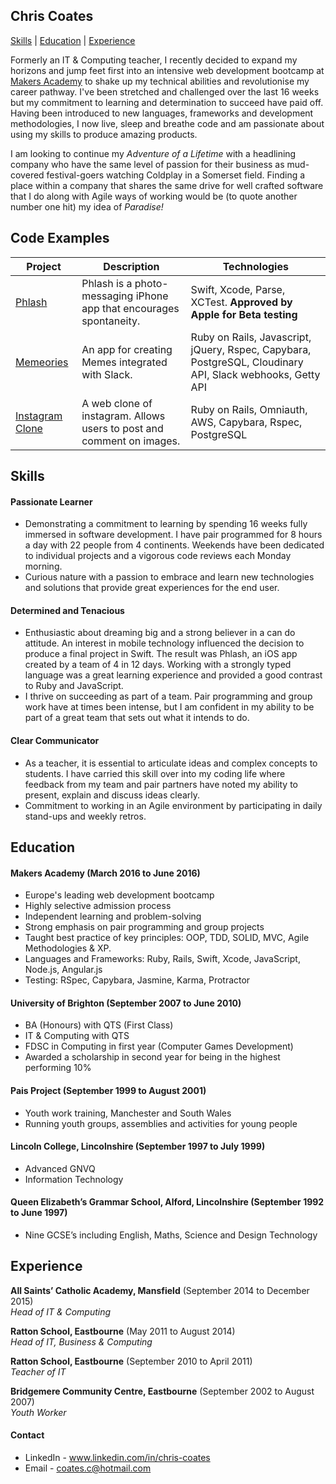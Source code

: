 ## Chris Coates
[Skills](#Skills) | [Education](#Education) | [Experience](#Experience)

Formerly an IT & Computing teacher, I recently decided to expand my horizons and jump feet first into an intensive web development bootcamp at [Makers Academy](http://www.makersacademy.com) to shake up my technical abilities and revolutionise my career pathway. I've been stretched and challenged over the last 16 weeks but my commitment to learning and determination to succeed have paid off. Having been introduced to new languages, frameworks and development methodologies, I now live, sleep and breathe code and am passionate about using my skills to produce amazing products.

I am looking to continue my *Adventure of a Lifetime* with a headlining company who have the same level of passion for their business as mud-covered festival-goers watching Coldplay in a Somerset field. Finding a place within a company that shares the same drive for well crafted software that I do along with Agile ways of working would be (to quote another number one hit) my idea of *Paradise!*

## Code Examples
| Project                 | Description             | Technologies            |
|-------------------------|-------------------------|-------------------------|
| [Phlash](https://github.com/chriscoates/phlash) | Phlash is a photo-messaging iPhone app that encourages spontaneity. | Swift, Xcode, Parse, XCTest. **Approved by Apple for Beta testing** |
| [Memeories](https://github.com/chriscoates/memeories) | An app for creating Memes integrated with Slack.   | Ruby on Rails, Javascript, jQuery, Rspec, Capybara, PostgreSQL, Cloudinary API, Slack webhooks, Getty API              |
| [Instagram Clone](https://github.com/chriscoates/instagram-challenge) | A web clone of instagram. Allows users to post and comment on images. | Ruby on Rails, Omniauth, AWS, Capybara, Rspec, PostgreSQL |

## <a name="Skills">Skills</a>

#### Passionate Learner

- Demonstrating a commitment to learning by spending 16 weeks fully immersed in software development. I have pair programmed for 8 hours a day with 22 people from 4 continents. Weekends have been dedicated to individual projects and a vigorous code reviews each Monday morning.
- Curious nature with a passion to embrace and learn new technologies and solutions that provide great experiences for the end user.

#### Determined and Tenacious
- Enthusiastic about dreaming big and a strong believer in a can do attitude. An interest in mobile technology influenced the decision to produce a final project in Swift. The result was Phlash, an iOS app created by a team of 4 in 12 days. Working with a strongly typed language was a great learning experience and provided a good contrast to Ruby and JavaScript.
- I thrive on succeeding as part of a team. Pair programming and group work have at times been intense, but I am confident in my ability to be part of a great team that sets out what it intends to do. 

#### Clear Communicator

- As a teacher, it is essential to articulate ideas and complex concepts to students. I have carried this skill over into my coding life where feedback from my team and pair partners have noted my ability to present, explain and discuss ideas clearly.
- Commitment to working in an Agile environment by participating in daily stand-ups and weekly retros.

## <a name="Education">Education</a>

#### Makers Academy (March 2016 to June 2016)

- Europe's leading web development bootcamp
- Highly selective admission process
- Independent learning and problem-solving
- Strong emphasis on pair programming and group projects
- Taught best practice of key principles: OOP, TDD, SOLID, MVC, Agile Methodologies & XP.
- Languages and Frameworks: Ruby, Rails, Swift, Xcode, JavaScript, Node.js, Angular.js
- Testing: RSpec, Capybara, Jasmine, Karma, Protractor

#### University of Brighton (September 2007 to June 2010)

- BA (Honours) with QTS (First Class)
- IT & Computing with QTS
- FDSC in Computing in first year (Computer Games Development)
- Awarded a scholarship in second year for being in the highest performing 10%

#### Pais Project (September 1999 to August 2001)

- Youth work training, Manchester and South Wales
- Running youth groups, assemblies and activities for young people

#### Lincoln College, Lincolnshire (September 1997 to July 1999)

- Advanced GNVQ
- Information Technology

#### Queen Elizabeth’s Grammar School, Alford, Lincolnshire (September 1992 to June 1997)

- Nine GCSE’s including English, Maths, Science and Design Technology

## <a name="Experience">Experience</a>

**All Saints’ Catholic Academy, Mansfield** (September 2014 to December 2015)    
*Head of IT & Computing*

**Ratton School, Eastbourne** (May 2011 to August 2014)   
*Head of IT, Business & Computing*

**Ratton School, Eastbourne** (September 2010 to April 2011)   
*Teacher of IT*

**Bridgemere Community Centre, Eastbourne** (September 2002 to August 2007)   
*Youth Worker*

#### Contact

- LinkedIn - www.linkedin.com/in/chris-coates
- Email - coates.c@hotmail.com
